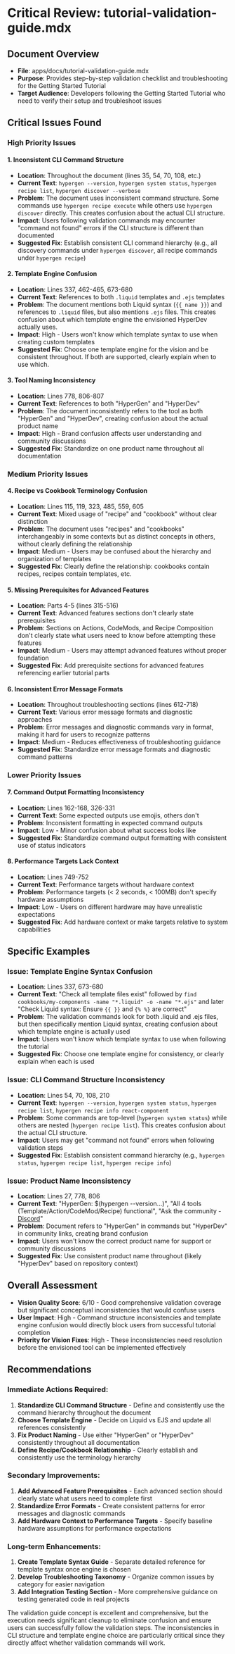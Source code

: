 # Critical Review: tutorial-validation-guide.mdx

## Document Overview
- **File**: apps/docs/tutorial-validation-guide.mdx
- **Purpose**: Provides step-by-step validation checklist and troubleshooting for the Getting Started Tutorial
- **Target Audience**: Developers following the Getting Started Tutorial who need to verify their setup and troubleshoot issues

## Critical Issues Found

### High Priority Issues

#### 1. Inconsistent CLI Command Structure
- **Location**: Throughout the document (lines 35, 54, 70, 108, etc.)
- **Current Text**: `hypergen --version`, `hypergen system status`, `hypergen recipe list`, `hypergen discover --verbose`
- **Problem**: The document uses inconsistent command structure. Some commands use `hypergen recipe execute` while others use `hypergen discover` directly. This creates confusion about the actual CLI structure.
- **Impact**: Users following validation commands may encounter "command not found" errors if the CLI structure is different than documented
- **Suggested Fix**: Establish consistent CLI command hierarchy (e.g., all discovery commands under `hypergen discover`, all recipe commands under `hypergen recipe`)

#### 2. Template Engine Confusion
- **Location**: Lines 337, 462-465, 673-680
- **Current Text**: References to both `.liquid` templates and `.ejs` templates
- **Problem**: The document mentions both Liquid syntax (`{{ name }}`) and references to `.liquid` files, but also mentions `.ejs` files. This creates confusion about which template engine the envisioned HyperDev actually uses.
- **Impact**: High - Users won't know which template syntax to use when creating custom templates
- **Suggested Fix**: Choose one template engine for the vision and be consistent throughout. If both are supported, clearly explain when to use which.

#### 3. Tool Naming Inconsistency
- **Location**: Lines 778, 806-807
- **Current Text**: References to both "HyperGen" and "HyperDev"
- **Problem**: The document inconsistently refers to the tool as both "HyperGen" and "HyperDev", creating confusion about the actual product name
- **Impact**: High - Brand confusion affects user understanding and community discussions
- **Suggested Fix**: Standardize on one product name throughout all documentation

### Medium Priority Issues

#### 4. Recipe vs Cookbook Terminology Confusion  
- **Location**: Lines 115, 119, 323, 485, 559, 605
- **Current Text**: Mixed usage of "recipe" and "cookbook" without clear distinction
- **Problem**: The document uses "recipes" and "cookbooks" interchangeably in some contexts but as distinct concepts in others, without clearly defining the relationship
- **Impact**: Medium - Users may be confused about the hierarchy and organization of templates
- **Suggested Fix**: Clearly define the relationship: cookbooks contain recipes, recipes contain templates, etc.

#### 5. Missing Prerequisites for Advanced Features
- **Location**: Parts 4-5 (lines 315-516)
- **Current Text**: Advanced features sections don't clearly state prerequisites
- **Problem**: Sections on Actions, CodeMods, and Recipe Composition don't clearly state what users need to know before attempting these features
- **Impact**: Medium - Users may attempt advanced features without proper foundation
- **Suggested Fix**: Add prerequisite sections for advanced features referencing earlier tutorial parts

#### 6. Inconsistent Error Message Formats
- **Location**: Throughout troubleshooting sections (lines 612-718)
- **Current Text**: Various error message formats and diagnostic approaches
- **Problem**: Error messages and diagnostic commands vary in format, making it hard for users to recognize patterns
- **Impact**: Medium - Reduces effectiveness of troubleshooting guidance
- **Suggested Fix**: Standardize error message formats and diagnostic command patterns

### Lower Priority Issues

#### 7. Command Output Formatting Inconsistency
- **Location**: Lines 162-168, 326-331
- **Current Text**: Some expected outputs use emojis, others don't
- **Problem**: Inconsistent formatting in expected command outputs
- **Impact**: Low - Minor confusion about what success looks like
- **Suggested Fix**: Standardize command output formatting with consistent use of status indicators

#### 8. Performance Targets Lack Context
- **Location**: Lines 749-752
- **Current Text**: Performance targets without hardware context
- **Problem**: Performance targets (< 2 seconds, < 100MB) don't specify hardware assumptions
- **Impact**: Low - Users on different hardware may have unrealistic expectations
- **Suggested Fix**: Add hardware context or make targets relative to system capabilities

## Specific Examples

### Issue: Template Engine Syntax Confusion
- **Location**: Lines 337, 673-680
- **Current Text**: "Check all template files exist" followed by `find cookbooks/my-components -name "*.liquid" -o -name "*.ejs"` and later "Check Liquid syntax: Ensure `{{ }}` and `{% %}` are correct"
- **Problem**: The validation commands look for both .liquid and .ejs files, but then specifically mention Liquid syntax, creating confusion about which template engine is actually used
- **Impact**: Users won't know which template syntax to use when following the tutorial
- **Suggested Fix**: Choose one template engine for consistency, or clearly explain when each is used

### Issue: CLI Command Structure Inconsistency  
- **Location**: Lines 54, 70, 108, 210
- **Current Text**: `hypergen --version`, `hypergen system status`, `hypergen recipe list`, `hypergen recipe info react-component`
- **Problem**: Some commands are top-level (`hypergen system status`) while others are nested (`hypergen recipe list`). This creates confusion about the actual CLI structure.
- **Impact**: Users may get "command not found" errors when following validation steps
- **Suggested Fix**: Establish consistent command hierarchy (e.g., `hypergen status`, `hypergen recipe list`, `hypergen recipe info`)

### Issue: Product Name Inconsistency
- **Location**: Lines 27, 778, 806
- **Current Text**: "HyperGen: $(hypergen --version...)", "All 4 tools (Template/Action/CodeMod/Recipe) functional", "Ask the community - [Discord](https://discord.gg/hyperdev)"  
- **Problem**: Document refers to "HyperGen" in commands but "HyperDev" in community links, creating brand confusion
- **Impact**: Users won't know the correct product name for support or community discussions
- **Suggested Fix**: Use consistent product name throughout (likely "HyperDev" based on repository context)

## Overall Assessment
- **Vision Quality Score**: 6/10 - Good comprehensive validation coverage but significant conceptual inconsistencies that would confuse users
- **User Impact**: High - Command structure inconsistencies and template engine confusion would directly block users from successful tutorial completion
- **Priority for Vision Fixes**: High - These inconsistencies need resolution before the envisioned tool can be implemented effectively

## Recommendations

### Immediate Actions Required:
1. **Standardize CLI Command Structure** - Define and consistently use the command hierarchy throughout the document
2. **Choose Template Engine** - Decide on Liquid vs EJS and update all references consistently  
3. **Fix Product Naming** - Use either "HyperGen" or "HyperDev" consistently throughout all documentation
4. **Define Recipe/Cookbook Relationship** - Clearly establish and consistently use the terminology hierarchy

### Secondary Improvements:
1. **Add Advanced Feature Prerequisites** - Each advanced section should clearly state what users need to complete first
2. **Standardize Error Formats** - Create consistent patterns for error messages and diagnostic commands
3. **Add Hardware Context to Performance Targets** - Specify baseline hardware assumptions for performance expectations

### Long-term Enhancements:
1. **Create Template Syntax Guide** - Separate detailed reference for template syntax once engine is chosen
2. **Develop Troubleshooting Taxonomy** - Organize common issues by category for easier navigation
3. **Add Integration Testing Section** - More comprehensive guidance on testing generated code in real projects

The validation guide concept is excellent and comprehensive, but the execution needs significant cleanup to eliminate confusion and ensure users can successfully follow the validation steps. The inconsistencies in CLI structure and template engine choice are particularly critical since they directly affect whether validation commands will work.